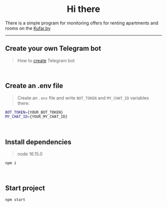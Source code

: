 <h1 align="center">Hi there</h1>	

There is a simple program for monitoring offers for renting apartments and rooms on the [Kufar.by]
<hr/>

## Create your own Telegram bot
> How to [create] Telegram bot
<br/>

## Create an .env file
> Create an `.env` file and write `BOT_TOKEN` and  `MY_CHAT_ID` variables there:

```sh
BOT_TOKEN={YOUR_BOT_TOKEN}
MY_CHAT_ID={YOUR_MY_CHAT_ID}
```
<br/>

## Install dependencies
> node 16.15.0
```sh
npm i
```
<br/>

## Start project
```sh
npm start
```

[create]: <https://core.telegram.org/bots#how-do-i-create-a-bot>
[Kufar.by]: <https://www.kufar.by/>

